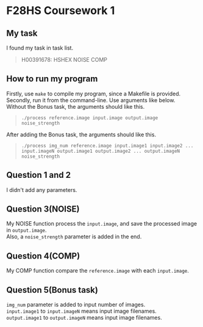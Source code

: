 # F28HS Coursework 1

## My task
I found my task in task list.
> H00391678: HSHEX NOISE COMP

## How to run my program
Firstly, use `make` to compile my program, since a Makefile is provided.<br>
Secondly, run it from the command-line. Use arguments like below.<br>
Without the Bonus task, the arguments should like this.<br>
> `./process reference.image input.image output.image noise_strength`  

After adding the Bonus task, the arguments should like this.<br>
> `./process img_num reference.image input.image1 input.image2 ... input.imageN output.image1 output.image2 ... output.imageN noise_strength`

## Question 1 and 2
I didn't add any parameters.

## Question 3(NOISE)
My NOISE function process the `input.image`, and save the processed image in `output.image`.<br>
Also, a `noise_strength` parameter is added in the end.

## Question 4(COMP)
My COMP function compare the `reference.image` with each `input.image`.

## Question 5(Bonus task)
`img_num` parameter is added to input number of images.<br>
`input.image1` to `input.imageN` means input image filenames.<br>
`output.image1` to `output.imageN` means input image filenames.<br>
